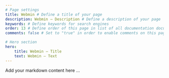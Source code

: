 ```yaml
---
# Page settings
title: Webmin # Define a title of your page
description: Webmin — Description # Define a description of your page
keywords: # Define keywords for search engines
order: 13 # Define order of this page in list of all documentation documents
comments: false # Set to "true" in order to enable comments on this page. Make sure you properly setup "disqus_forum_shortname" variable in "_config.yml"

# Hero section
hero:
    title: Webmin — Title
    text: Webmin — Text
---
```


Add your markdown content here ...

